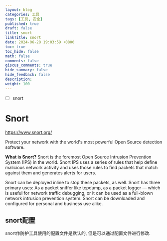 ```yaml
---
layout: blog
categories: 工具
tags: [工具, 安全]
published: true
draft: false
title: snort
linkTitle: snort
date: 2024-06-28 19:03:59 +0800
toc: true
toc_hide: false
math: false
comments: false
giscus_comments: true
hide_summary: false
hide_feedback: false
description: 
weight: 100
---
```


- [ ] snort

# Snort

<https://www.snort.org/>

Protect your network with the world's most powerful Open Source detection software.

**What is Snort?**
Snort is the foremost Open Source Intrusion Prevention System (IPS) in the world.
Snort IPS uses a series of rules that help define malicious network activity and
uses those rules to find packets that match against them and generates alerts for users.

Snort can be deployed inline to stop these packets, as well.
Snort has three primary uses: As a packet sniffer like tcpdump, as a packet logger —
which is useful for network traffic debugging, or it can be used as a full-blown network intrusion prevention system.
Snort can be downloaded and configured for personal and business use alike.

## snort配置

snort作防护工具使用的配置文件是默认的, 但是可以通过配置文件进行修改.